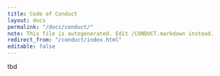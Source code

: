 ```yaml
---
title: Code of Conduct
layout: docs
permalink: "/docs/conduct/"
note: This file is autogenerated. Edit /CONDUCT.markdown instead.
redirect_from: "/conduct/index.html"
editable: false
---
```

tbd
